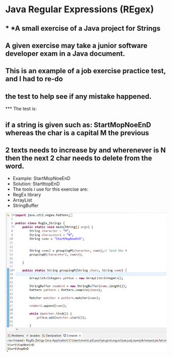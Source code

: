 # Java Regular Expressions (REgex)
## * *A small exercise of a Java project for Strings

## A given exercise may take a junior software developer exam in a Java document.  
## This is an example of a job exercise practice test, and I had to re-do 
## the test to help see if any mistake happened. 

*** The test is:

## if a string is given such as: StartMopNoeEnD whereas the char is a capital M the previous 
## 2 texts needs to increase by and wherenever is N then the next 2 char needs to delete from the word.

* Example: StartMopNoeEnD
* Solution: StartttopEnD
* The tools i use for this exercise are:
* RegEx library
* ArrayList
* StringBuffer

![alt text](https://github.com/mm528/Java_Project_Strings/blob/main/Example.png)
